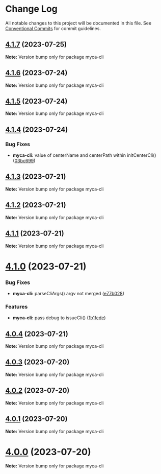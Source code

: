 # Change Log

All notable changes to this project will be documented in this file.
See [Conventional Commits](https://conventionalcommits.org) for commit guidelines.

## [4.1.7](https://github.com/waitingsong/node-myca/compare/v4.1.6...v4.1.7) (2023-07-25)

**Note:** Version bump only for package myca-cli





## [4.1.6](https://github.com/waitingsong/node-myca/compare/v4.1.5...v4.1.6) (2023-07-24)

**Note:** Version bump only for package myca-cli





## [4.1.5](https://github.com/waitingsong/node-myca/compare/v4.1.4...v4.1.5) (2023-07-24)

**Note:** Version bump only for package myca-cli





## [4.1.4](https://github.com/waitingsong/node-myca/compare/v4.1.3...v4.1.4) (2023-07-24)


### Bug Fixes

* **myca-cli:** value of centerName and centerPath within initCenterCli() ([03bc699](https://github.com/waitingsong/node-myca/commit/03bc699c85ecf2397804426fb9e2833cf070ab85))





## [4.1.3](https://github.com/waitingsong/node-myca/compare/v4.1.2...v4.1.3) (2023-07-21)

**Note:** Version bump only for package myca-cli





## [4.1.2](https://github.com/waitingsong/node-myca/compare/v4.1.1...v4.1.2) (2023-07-21)

**Note:** Version bump only for package myca-cli





## [4.1.1](https://github.com/waitingsong/node-myca/compare/v4.1.0...v4.1.1) (2023-07-21)

**Note:** Version bump only for package myca-cli





# [4.1.0](https://github.com/waitingsong/node-myca/compare/v4.0.4...v4.1.0) (2023-07-21)


### Bug Fixes

* **myca-cli:** parseCliArgs() argv not merged ([e77b028](https://github.com/waitingsong/node-myca/commit/e77b028a9881b725b19bc9e5d1a84924d47e5ae5))


### Features

* **myca-cli:** pass debug to issueCli() ([1b1fcde](https://github.com/waitingsong/node-myca/commit/1b1fcdebf4fe485e3b75333c99f35b71820d7743))





## [4.0.4](https://github.com/waitingsong/node-myca/compare/v4.0.3...v4.0.4) (2023-07-21)

**Note:** Version bump only for package myca-cli





## [4.0.3](https://github.com/waitingsong/node-myca/compare/v4.0.2...v4.0.3) (2023-07-20)

**Note:** Version bump only for package myca-cli





## [4.0.2](https://github.com/waitingsong/node-myca/compare/v4.0.1...v4.0.2) (2023-07-20)

**Note:** Version bump only for package myca-cli





## [4.0.1](https://github.com/waitingsong/node-myca/compare/v4.0.0...v4.0.1) (2023-07-20)

**Note:** Version bump only for package myca-cli





# [4.0.0](https://github.com/waitingsong/node-myca/compare/v3.2.0...v4.0.0) (2023-07-20)

**Note:** Version bump only for package myca-cli
